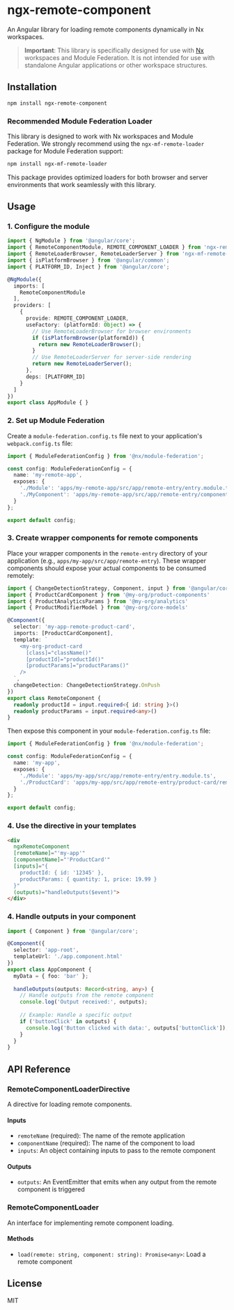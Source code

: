 # ngx-remote-component

An Angular library for loading remote components dynamically in Nx workspaces.

> **Important**: This library is specifically designed for use with [Nx](https://nx.dev/) workspaces and Module Federation. It is not intended for use with standalone Angular applications or other workspace structures.

## Installation

```bash
npm install ngx-remote-component
```

### Recommended Module Federation Loader

This library is designed to work with Nx workspaces and Module Federation. We strongly recommend using the `ngx-mf-remote-loader` package for Module Federation support:

```bash
npm install ngx-mf-remote-loader
```

This package provides optimized loaders for both browser and server environments that work seamlessly with this library.

## Usage

### 1. Configure the module

```typescript
import { NgModule } from '@angular/core';
import { RemoteComponentModule, REMOTE_COMPONENT_LOADER } from 'ngx-remote-component';
import { RemoteLoaderBrowser, RemoteLoaderServer } from 'ngx-mf-remote-loader';
import { isPlatformBrowser } from '@angular/common';
import { PLATFORM_ID, Inject } from '@angular/core';

@NgModule({
  imports: [
    RemoteComponentModule
  ],
  providers: [
    {
      provide: REMOTE_COMPONENT_LOADER,
      useFactory: (platformId: Object) => {
        // Use RemoteLoaderBrowser for browser environments
        if (isPlatformBrowser(platformId)) {
          return new RemoteLoaderBrowser();
        }
        // Use RemoteLoaderServer for server-side rendering
        return new RemoteLoaderServer();
      },
      deps: [PLATFORM_ID]
    }
  ]
})
export class AppModule { }
```

### 2. Set up Module Federation

Create a `module-federation.config.ts` file next to your application's `webpack.config.ts` file:

```typescript
import { ModuleFederationConfig } from '@nx/module-federation';

const config: ModuleFederationConfig = {
  name: 'my-remote-app',
  exposes: {
    './Module': 'apps/my-remote-app/src/app/remote-entry/entry.module.ts',
    './MyComponent': 'apps/my-remote-app/src/app/remote-entry/components/my-component.ts'
  }
};

export default config;
```

### 3. Create wrapper components for remote components

Place your wrapper components in the `remote-entry` directory of your application (e.g., `apps/my-app/src/app/remote-entry`). These wrapper components should expose your actual components to be consumed remotely:

```typescript
import { ChangeDetectionStrategy, Component, input } from '@angular/core'
import { ProductCardComponent } from '@my-org/product-components'
import { ProductAnalyticsParams } from '@my-org/analytics'
import { ProductModifierModel } from '@my-org/core-models'

@Component({
  selector: 'my-app-remote-product-card',
  imports: [ProductCardComponent],
  template: `
    <my-org-product-card
      [class]="className()"
      [productId]="productId()"
      [productParams]="productParams()"
    />
  `,
  changeDetection: ChangeDetectionStrategy.OnPush
})
export class RemoteComponent {
  readonly productId = input.required<{ id: string }>()
  readonly productParams = input.required<any>()
}
```

Then expose this component in your `module-federation.config.ts` file:

```typescript
import { ModuleFederationConfig } from '@nx/module-federation';

const config: ModuleFederationConfig = {
  name: 'my-app',
  exposes: {
    './Module': 'apps/my-app/src/app/remote-entry/entry.module.ts',
    './ProductCard': 'apps/my-app/src/app/remote-entry/product-card/remote.component.ts'
  }
};

export default config;
```

### 4. Use the directive in your templates

```html
<div 
  ngxRemoteComponent
  [remoteName]="'my-app'"
  [componentName]="'ProductCard'"
  [inputs]="{ 
    productId: { id: '12345' },
    productParams: { quantity: 1, price: 19.99 }
  }"
  (outputs)="handleOutputs($event)">
</div>
```

### 4. Handle outputs in your component

```typescript
import { Component } from '@angular/core';

@Component({
  selector: 'app-root',
  templateUrl: './app.component.html'
})
export class AppComponent {
  myData = { foo: 'bar' };
  
  handleOutputs(outputs: Record<string, any>) {
    // Handle outputs from the remote component
    console.log('Output received:', outputs);
    
    // Example: Handle a specific output
    if ('buttonClick' in outputs) {
      console.log('Button clicked with data:', outputs['buttonClick']);
    }
  }
}
```

## API Reference

### RemoteComponentLoaderDirective

A directive for loading remote components.

#### Inputs

- `remoteName` (required): The name of the remote application
- `componentName` (required): The name of the component to load
- `inputs`: An object containing inputs to pass to the remote component

#### Outputs

- `outputs`: An EventEmitter that emits when any output from the remote component is triggered

### RemoteComponentLoader

An interface for implementing remote component loading.

#### Methods

- `load(remote: string, component: string): Promise<any>`: Load a remote component

## License

MIT
